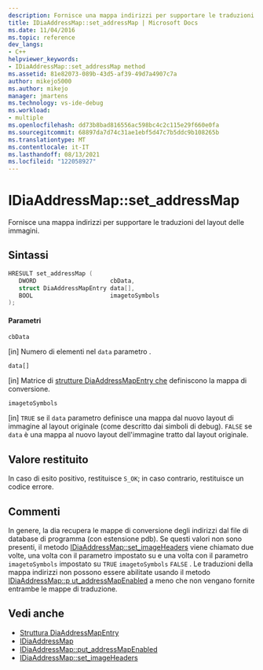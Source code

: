 ```yaml
---
description: Fornisce una mappa indirizzi per supportare le traduzioni del layout delle immagini.
title: IDiaAddressMap::set_addressMap | Microsoft Docs
ms.date: 11/04/2016
ms.topic: reference
dev_langs:
- C++
helpviewer_keywords:
- IDiaAddressMap::set_addressMap method
ms.assetid: 81e82073-089b-43d5-af39-49d7a4907c7a
author: mikejo5000
ms.author: mikejo
manager: jmartens
ms.technology: vs-ide-debug
ms.workload:
- multiple
ms.openlocfilehash: dd73b8bad816556ac598bc4c2c115e29f660e0fa
ms.sourcegitcommit: 68897da7d74c31ae1ebf5d47c7b5ddc9b108265b
ms.translationtype: MT
ms.contentlocale: it-IT
ms.lasthandoff: 08/13/2021
ms.locfileid: "122058927"
---
```

# <a name="idiaaddressmapset_addressmap"></a>IDiaAddressMap::set_addressMap
Fornisce una mappa indirizzi per supportare le traduzioni del layout delle immagini.

## <a name="syntax"></a>Sintassi

```C++
HRESULT set_addressMap ( 
   DWORD                     cbData,
   struct DiaAddressMapEntry data[],
   BOOL                      imagetoSymbols
);
```

#### <a name="parameters"></a>Parametri
 `cbData`

[in] Numero di elementi nel `data` parametro .

 `data[]`

[in] Matrice di [strutture DiaAddressMapEntry che](../../debugger/debug-interface-access/diaaddressmapentry.md) definiscono la mappa di conversione.

 `imagetoSymbols`

[in] `TRUE` se il `data` parametro definisce una mappa dal nuovo layout di immagine al layout originale (come descritto dai simboli di debug). `FALSE` se `data` è una mappa al nuovo layout dell'immagine tratto dal layout originale.

## <a name="return-value"></a>Valore restituito
 In caso di esito positivo, restituisce `S_OK`; in caso contrario, restituisce un codice errore.

## <a name="remarks"></a>Commenti
 In genere, la dia recupera le mappe di conversione degli indirizzi dal file di database di programma (con estensione pdb). Se questi valori non sono presenti, il metodo [IDiaAddressMap::set_imageHeaders](../../debugger/debug-interface-access/idiaaddressmap-set-imageheaders.md) viene chiamato due volte, una volta con il parametro impostato su e una volta con il parametro `imagetoSymbols` impostato su `TRUE` `imagetoSymbols` `FALSE` . Le traduzioni della mappa indirizzi non possono essere abilitate usando il metodo [IDiaAddressMap::p ut_addressMapEnabled](../../debugger/debug-interface-access/idiaaddressmap-put-addressmapenabled.md) a meno che non vengano fornite entrambe le mappe di traduzione.

## <a name="see-also"></a>Vedi anche
- [Struttura DiaAddressMapEntry](../../debugger/debug-interface-access/diaaddressmapentry.md)
- [IDiaAddressMap](../../debugger/debug-interface-access/idiaaddressmap.md)
- [IDiaAddressMap::put_addressMapEnabled](../../debugger/debug-interface-access/idiaaddressmap-put-addressmapenabled.md)
- [IDiaAddressMap::set_imageHeaders](../../debugger/debug-interface-access/idiaaddressmap-set-imageheaders.md)
